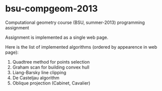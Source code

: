 bsu-compgeom-2013
=================

Computational geometry course (BSU, summer-2013) programming assignment

Assignment is implemented as a single web page. 

Here is the list of implemented algorithms (ordered by appearence in web page):

1. Quadtree method for points selection
2. Graham scan for building convex hull
3. Liang-Barsky line clipping
4. De Casteljau algorithm
5. Oblique projection (Cabinet, Cavalier)
